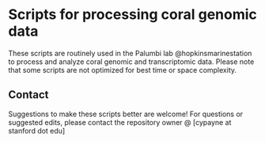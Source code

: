 Scripts for processing coral genomic data
=========================================

These scripts are routinely used in the Palumbi lab @hopkinsmarinestation to process and analyze coral genomic and transcriptomic data. 
Please note that some scripts are not optimized for best time or space complexity.

Contact
-------
Suggestions to make these scripts better are welcome!
For questions or suggested edits, please contact the repository owner @ [cypayne at stanford dot edu]
